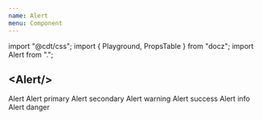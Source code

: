 ```yaml
---
name: Alert
menu: Component
---
```

import "@cdt/css";
import { Playground, PropsTable } from "docz";
import Alert from ".";

## \<Alert/\>

<Playground>
  <Alert>Alert</Alert>
  <Alert primary>Alert primary</Alert>
  <Alert secondary>Alert secondary</Alert>
  <Alert warning>Alert warning</Alert>
  <Alert success>Alert success</Alert>
  <Alert info>Alert info</Alert>
  <Alert danger>Alert danger</Alert>
</Playground>

<PropsTable of={Alert} />
